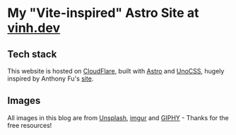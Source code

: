 # My "Vite-inspired" Astro Site at [vinh.dev](https://vinh.dev)

## Tech stack

This website is hosted on [CloudFlare](https://cloudflare.com/), built with [Astro](https://astro.build/) and [UnoCSS](https://unocss.dev/), hugely inspired by Anthony Fu's [site](https://antfu.me).

## Images

All images in this blog are from [Unsplash](https://unsplash.com/), [imgur](https://imgur.com) and [GIPHY](https://giphy.com/) - Thanks for the free resources!
